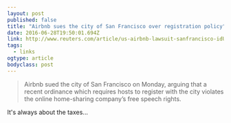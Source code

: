 ```yaml
---
layout: post 
published: false 
title: "Airbnb sues the city of San Francisco over registration policy" 
date: 2016-06-28T19:50:01.694Z 
link: http://www.reuters.com/article/us-airbnb-lawsuit-sanfrancisco-idUSKCN0ZE011 
tags:
  - links
ogtype: article 
bodyclass: post 
---
```


> Airbnb sued the city of San Francisco on Monday, arguing that a recent ordinance which requires hosts to register with the city violates the online home-sharing company’s free speech rights.

It's always about the taxes...